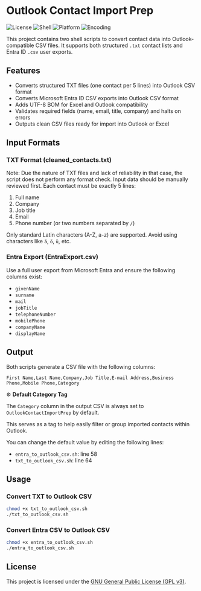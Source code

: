 

# Outlook Contact Import Prep

![License](https://img.shields.io/badge/license-GPLv3-blue.svg)
![Shell](https://img.shields.io/badge/shell-Bash-lightgrey.svg)
![Platform](https://img.shields.io/badge/platform-macOS%20%7C%20Linux-brightgreen.svg)
![Encoding](https://img.shields.io/badge/output-UTF--8%20BOM-important.svg)

This project contains two shell scripts to convert contact data into Outlook-compatible CSV files. It supports both structured `.txt` contact lists and Entra ID `.csv` user exports.



## Features

- Converts structured TXT files (one contact per 5 lines) into Outlook CSV format
- Converts Microsoft Entra ID CSV exports into Outlook CSV format
- Adds UTF-8 BOM for Excel and Outlook compatibility
- Validates required fields (name, email, title, company) and halts on errors
- Outputs clean CSV files ready for import into Outlook or Excel

## Input Formats

### TXT Format (cleaned_contacts.txt)
Note: Due the nature of TXT files and lack of reliability in that case, the script does not perform any format check. Input data should be manually reviewed first.
Each contact must be exactly 5 lines:
1. Full name
2. Company
3. Job title
4. Email
5. Phone number (or two numbers separated by `/`)

Only standard Latin characters (A-Z, a-z) are supported. Avoid using characters like `ä`, `ö`, `ü`, etc.

### Entra Export (EntraExport.csv)
Use a full user export from Microsoft Entra and ensure the following columns exist:
- `givenName`
- `surname`
- `mail`
- `jobTitle`
- `telephoneNumber`
- `mobilePhone`
- `companyName`
- `displayName`

## Output

Both scripts generate a CSV file with the following columns:
```
First Name,Last Name,Company,Job Title,E-mail Address,Business Phone,Mobile Phone,Category
```


⚙️ **Default Category Tag**


The `Category` column in the output CSV is always set to `OutlookContactImportPrep` by default.

This serves as a tag to help easily filter or group imported contacts within Outlook.

You can change the default value by editing the following lines:
- `entra_to_outlook_csv.sh`: line 58
- `txt_to_outlook_csv.sh`: line 64

## Usage

### Convert TXT to Outlook CSV

```bash
chmod +x txt_to_outlook_csv.sh
./txt_to_outlook_csv.sh
```

### Convert Entra CSV to Outlook CSV

```bash
chmod +x entra_to_outlook_csv.sh
./entra_to_outlook_csv.sh
```

## License

This project is licensed under the [GNU General Public License (GPL v3)](LICENSE).